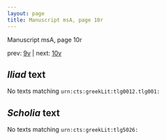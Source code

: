```yaml
---
layout: page
title: Manuscript msA, page 10r
---
```


Manuscript msA, page 10r

prev:  [9v](../9v) | next:  [10v](../10v)

## *Iliad* text

No texts matching `urn:cts:greekLit:tlg0012.tlg001:`

## *Scholia* text

No texts matching `urn:cts:greekLit:tlg5026:`